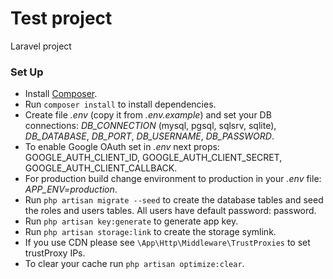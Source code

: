 # Test project
Laravel project

### Set Up
- Install [Composer](https://getcomposer.org/).
- Run `composer install` to install dependencies.
- Create file *.env* (copy it from *.env.example*) and set your DB connections: *DB_CONNECTION* (mysql, pgsql, sqlsrv, sqlite), *DB_DATABASE*, *DB_PORT*, *DB_USERNAME*, *DB_PASSWORD*.
- To enable Google OAuth set in *.env* next props: GOOGLE_AUTH_CLIENT_ID, GOOGLE_AUTH_CLIENT_SECRET, GOOGLE_AUTH_CLIENT_CALLBACK.
- For production build change environment to production in your *.env* file: *APP_ENV=production*.
- Run `php artisan migrate --seed` to create the database tables and seed the roles and users tables. All users have default password: password.
- Run `php artisan key:generate` to generate app key.
- Run `php artisan storage:link` to create the storage symlink.
- If you use CDN please see `\App\Http\Middleware\TrustProxies` to set trustProxy IPs.
- To clear your cache run `php artisan optimize:clear`.
